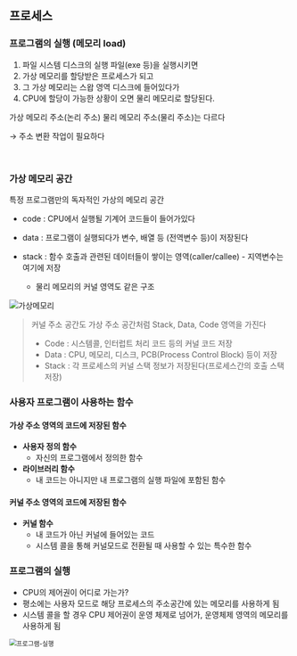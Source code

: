 ## 프로세스

### 프로그램의 실행 (메모리 load)

1. 파일 시스템 디스크의 실행 파일(exe 등)을 실행시키면
2. 가상 메모리를 할당받은 프로세스가 되고
3. 그 가상 메모리는 스왑 영역 디스크에 들어있다가
4. CPU에 할당이 가능한 상황이 오면 물리 메모리로 할당된다.

가상 메모리 주소(논리 주소) 물리 메모리 주소(물리 주소)는 다르다

→ 주소 변환 작업이 필요하다

</br>



### 가상 메모리 공간

특정 프로그램만의 독자적인 가상의 메모리 공간

- code : CPU에서 실행될 기계어 코드들이 들어가있다

- data : 프로그램이 실행되다가 변수, 배열 등 (전역변수 등)이 저장된다

- stack : 함수 호출과 관련된 데이터들이 쌓이는 영역(caller/callee) - 지역변수는 여기에 저장
  - 물리 메모리의 커널 영역도 같은 구조

![가상메모리](./imgs/가상메모리.png)



> 커널 주소 공간도 가상 주소 공간처럼 Stack, Data, Code 영역을 가진다
>
> - Code : 시스템콜, 인터럽트 처리 코드 등의 커널 코드 저장
> - Data : CPU, 메모리, 디스크, PCB(Process Control Block) 등이 저장
> - Stack : 각 프로세스의 커널 스택 정보가 저장된다(프로세스간의 호출 스택 저장)



### 사용자 프로그램이 사용하는 함수

#### 가상 주소 영역의 코드에 저장된 함수

- **사용자 정의 함수**
  - 자신의 프로그램에서 정의한 함수
- **라이브러리 함수**
  - 내 코드는 아니지만 내 프로그램의 실행 파일에 포함된 함수

#### 커널 주소 영역의 코드에 저장된 함수

- **커널 함수**
  - 내 코드가 아닌 커널에 들어있는 코드
  - 시스템 콜을 통해 커널모드로 전환될 때 사용할 수 있는 특수한 함수



### 프로그램의 실행

- CPU의 제어권이 어디로 가는가?
- 평소에는 사용자 모드로 해당 프로세스의 주소공간에 있는 메모리를 사용하게 됨
- 시스템 콜을 할 경우 CPU 제어권이 운영 체제로 넘어가, 운영체제 영역의 메모리를 사용하게 됨

<img src="./imgs/프로그램-실행.png" alt="프로그램-실행" style="zoom:80%;" />